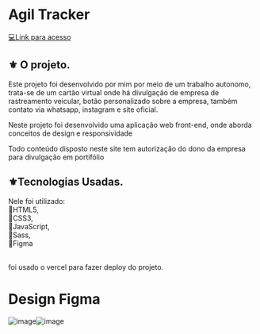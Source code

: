 
# Agil Tracker
<a href="https://agil-tracker.vercel.app/"> 💻Link para acesso </a> 


##  ⚜️ O projeto.
<p>Este projeto foi desenvolvido por mim por meio de um trabalho autonomo, trata-se de um cartão virtual onde há divulgação de empresa de rastreamento veicular,  botão personalizado sobre a empresa, também contato via whatsapp, instagram e site oficial.  </p>

<p>Neste projeto foi desenvolvido uma aplicação web front-end, onde aborda conceitos de design e responsividade </p>

<p>Todo conteúdo disposto neste site tem autorização do dono da empresa para divulgação em portifólio  </p>


##  ⚜️Tecnologias Usadas.
<p>Nele foi utilizado:

<br>
🔺HTML5, <br>
🔺CSS3, <br>
🔺JavaScript,<br>
🔺Sass, <br>
🔺Figma<br>
<br>
 
<p> foi usado o vercel para fazer deploy do projeto.</p>


# Design Figma

![image](https://user-images.githubusercontent.com/90789503/214720473-865e73ab-f0ba-483f-a446-b294662a551b.png)![image](https://user-images.githubusercontent.com/90789503/214720516-f7ff58b1-e8c4-4d64-904f-795dbfbb9a7e.png)

